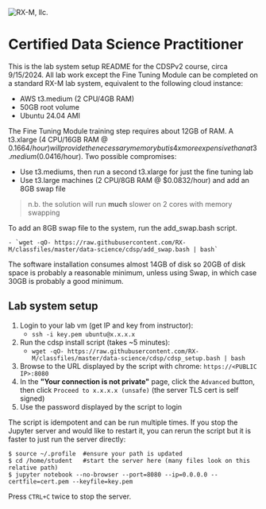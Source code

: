 ![RX-M, llc.](http://rx-m.com/rxm-cnc.svg)


# Certified Data Science Practitioner

This is the lab system setup README for the CDSPv2 course, circa 9/15/2024.
All lab work except the Fine Tuning Module can be completed on a standard RX-M
lab system, equivalent to the following cloud instance:

- AWS t3.medium (2 CPU/4GB RAM)
- 50GB root volume
- Ubuntu 24.04 AMI

The Fine Tuning Module training step requires about 12GB of RAM. A t3.xlarge
(4 CPU/16GB RAM @ $0.1664/hour) will provide the necessary memory but is 4x
more expensive than a t3.medium ($0.0416/hour). Two possible compromises:

- Use t3.mediums, then run a second t3.xlarge for just the fine tuning lab
- Use t3.large machines (2 CPU/8GB RAM @ $0.0832/hour) and add an 8GB swap file

> n.b. the solution will run **much** slower on 2 cores with memory swapping

To add an 8GB swap file to the system, run the add_swap.bash script.

    - `wget -qO- https://raw.githubusercontent.com/RX-M/classfiles/master/data-science/cdsp/add_swap.bash | bash`

The software installation consumes almost 14GB of disk so 20GB of disk space is
probably a reasonable minimum, unless using Swap, in which case 30GB is probably a
good minimum.


## Lab system setup

1. Login to your lab vm (get IP and key from instructor):
    - `ssh -i key.pem ubuntu@x.x.x.x`
3. Run the cdsp install script (takes ~5 minutes):
    - `wget -qO- https://raw.githubusercontent.com/RX-M/classfiles/master/data-science/cdsp/cdsp_setup.bash | bash`
4. Browse to the URL displayed by the script with chrome: `https://<PUBLIC IP>:8080`
5. In the **"Your connection is not private"** page, click the `Advanced` button, then click `Proceed to x.x.x.x (unsafe)`
   (the server TLS cert is self signed)
6. Use the password displayed by the script to login

The script is idempotent and can be run multiple times. If you stop the Jupyter server and would like to
restart it, you can rerun the script but it is faster to just run the server directly:

```
$ source ~/.profile  #ensure your path is updated
$ cd /home/student   #start the server here (many files look on this relative path)
$ jupyter notebook --no-browser --port=8080 --ip=0.0.0.0 --certfile=cert.pem --keyfile=key.pem
```

Press `CTRL+C` twice to stop the server.
